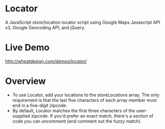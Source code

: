 Locator
=======

A JavaScript store/location locator script using Google Maps Javascript API v3, Google Geocoding API, and jQuery. 

Live Demo
=========

http://wheatdesign.com/demos/locator/

Overview
========

* To use Locator, add your locations to the storeLocations array. The only requirement is that the last five characters of each array member must end in a five-digit zipcode. 
* By default, Locator matches the first three characters of the user-supplied zipcode. If you'd prefer an exact match, there's a section of code you can uncomment (and comment out the fuzzy match). 

